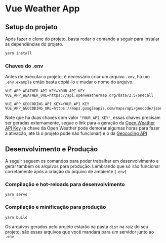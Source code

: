 # Vue Weather App

## Setup do projeto
Após fazer o clone do projeto, basta rodar o comando a seguir para instalar as dependências do projeto.
```bash
yarn install
```

### Chaves do .env
Antes de executar o projeto, é necessário criar um arquivo `.env`, há um `.env.example` então basta copiá-lo e mudar o nome do arquivo.
```env
VUE_APP_WEATHER_API_KEY=YOUR_API_KEY
VUE_APP_WEATHER_URL=https://api.openweathermap.org/data/2.5/onecall

VUE_APP_GEOCODING_API_KEY=YOUR_API_KEY
VUE_APP_GEOCODING_URL=https://maps.googleapis.com/maps/api/geocode/json
```
Note que há duas chaves com valor `"YOUR_API_KEY"`, essas chaves precisam ser geradas externamente, segue o link para a geração da [Open Weather API Key](https://openweathermap.org/api) (a chave da Open Weather pode demorar algumas horas para fazer a ativação, até lá o projeto pode não funcionar) e o da [Geocoding API](https://developers.google.com/maps/documentation/geocoding/start)

## Desenvolvimento e Produção
A seguir seguem os comandos para poder trabalhar em desenvolvimento e gerar também os arquivos para produção. Lembrando que só irão funcionar corretamente após a criação do arquivo de ambiente (`.env`)

### Compilação e hot-reloads para desenvolvimento
```
yarn serve
```

### Compilação e minificação para produção
```
yarn build
```
Os arquivos gerados pelo projeto estarão na pasta `dist` na raiz do seu projeto, são esses arquivos que você mandará para um servidor junto ao `.env`